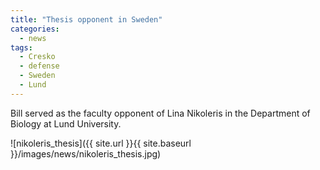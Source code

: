 ```yaml
---
title: "Thesis opponent in Sweden"
categories:
  - news
tags:
  - Cresko
  - defense
  - Sweden
  - Lund
---
```


Bill served as the faculty opponent of Lina Nikoleris in the Department of Biology at Lund University.

![nikoleris_thesis]({{ site.url }}{{ site.baseurl }}/images/news/nikoleris_thesis.jpg)
